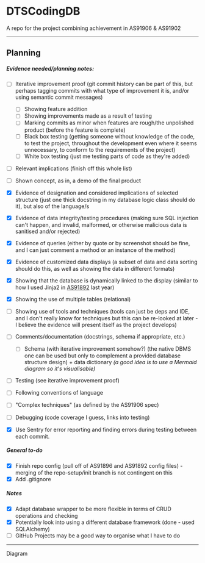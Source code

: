 # DTSCodingDB

A repo for the project combining achievement in AS91906 &amp; AS91902


--- 

## Planning

##### Evidence needed/planning notes:

* [ ] Iterative improvement proof \(git commit history can be part of this, but perhaps tagging commits with what type of improvement it is, and/or using semantic commit messages\)
	* [ ] Showing feature addition
	* [ ] Showing improvements made as a result of testing
	* [ ] Marking commits as minor when features are rough/the unpolished product \(before the feature is complete\)
	* [ ] Black box testing \(getting someone without knowledge of the code, to test the project, throughout the development even where it seems unnecessary, to conform to the requirements of the project\)
	* [ ] White box testing \(just me testing parts of code as they're added\)
* [ ] Relevant implications \(finish off this whole list\)
* [ ] Shown concept, as in, a demo of the final product
* [x] Evidence of designation and considered implications of selected structure \(just one thick docstring in my database logic class should do it\), but also of the language/s
* [x] Evidence of data integrity/testing procedures \(making sure SQL injection can't happen, and invalid, malformed, or otherwise malicious data is sanitised and/or rejected\)
* [x] Evidence of queries \(either by quote or by screenshot should be fine, and I can just comment a method or an instance of the method\)
* [x] Evidence of customized data displays \(a subset of data and data sorting should do this, as well as showing the data in different formats\)
* [x] Showing that the database is dynamically linked to the display \(similar to how I used Jinja2 in [AS91892](https://github.com/CyberFlameGO/AS91892) last year\)
* [x] Showing the use of multiple tables (relational)

* [ ] Showing use of tools and techniques \(tools can just be deps and IDE, and I don't really know for techniques but this can be re\-looked at later \- I believe the evidence will present itself as the project develops\)
* [ ] Comments/documentation \(docstrings, schema if appropriate, etc.\)
	* [ ] Schema \(with iterative improvement somehow?\) \(the native DBMS one can be used but only to complement a provided database structure design\) + data dictionary *\(a good idea is to use a Mermaid diagram so it's visualisable\)*
* [ ] Testing \(see iterative improvement proof\)
* [ ] Following conventions of language
* [ ] "Complex techniques" \(as defined by the AS91906 spec\)
* [ ] Debugging \(code coverage I guess, links into testing\)
* [x] Use Sentry for error reporting and finding errors during testing between each commit.

##### General to\-do

* [x] Finish repo config \(pull off of AS91896 and AS91892 config files\) - merging of the repo-setup/init branch is not contingent on this
* [x] Add .gitignore

##### Notes

* [x] Adapt database wrapper to be more flexible in terms of CRUD operations and checking
* [x] Potentially look into using a different database framework (done - used SQLAlchemy)
* [ ] GitHub Projects may be a good way to organise what I have to do

---
Diagram

```mermaid
```
